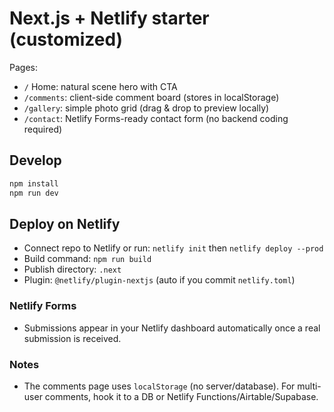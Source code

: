 # Next.js + Netlify starter (customized)

Pages:
- `/` Home: natural scene hero with CTA
- `/comments`: client-side comment board (stores in localStorage)
- `/gallery`: simple photo grid (drag & drop to preview locally)
- `/contact`: Netlify Forms-ready contact form (no backend coding required)

## Develop
```bash
npm install
npm run dev
```

## Deploy on Netlify
- Connect repo to Netlify or run: `netlify init` then `netlify deploy --prod`
- Build command: `npm run build`
- Publish directory: `.next`
- Plugin: `@netlify/plugin-nextjs` (auto if you commit `netlify.toml`)

### Netlify Forms
- Submissions appear in your Netlify dashboard automatically once a real submission is received.

### Notes
- The comments page uses `localStorage` (no server/database). For multi-user comments, hook it to a DB or Netlify Functions/Airtable/Supabase.
